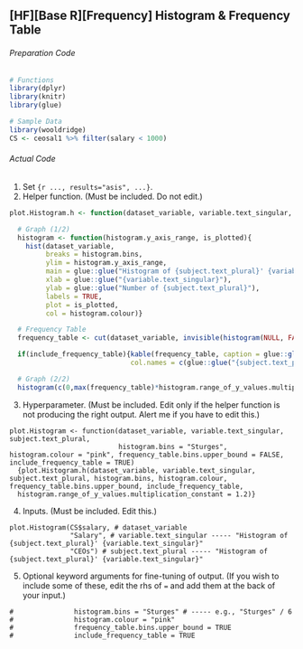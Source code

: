 ## \[HF\]\[Base R\]\[Frequency\] Histogram & Frequency Table
###### Preparation Code
```r
# Functions
library(dplyr)
library(knitr)
library(glue)

# Sample Data
library(wooldridge)
CS <- ceosal1 %>% filter(salary < 1000)
```
###### Actual Code
1. Set `{r ..., results="asis", ...}`.
2. Helper function. (Must be included. Do not edit.)
```r
plot.Histogram.h <- function(dataset_variable, variable.text_singular, subject.text_plural, histogram.bins, histogram.colour, frequency_table.bins.upper_bound, include_frequency_table, histogram.range_of_y_values.multiplication_constant){

  # Graph (1/2)
  histogram <- function(histogram.y_axis_range, is_plotted){
    hist(dataset_variable,
         breaks = histogram.bins,
         ylim = histogram.y_axis_range,
         main = glue::glue("Histogram of {subject.text_plural}' {variable.text_singular}"),
         xlab = glue::glue("{variable.text_singular}"),
         ylab = glue::glue("Number of {subject.text_plural}"),
         labels = TRUE,
         plot = is_plotted,
         col = histogram.colour)}

  # Frequency Table
  frequency_table <- cut(dataset_variable, invisible(histogram(NULL, FALSE))$breaks, include.lowest = TRUE, right = frequency_table.bins.upper_bound) %>% table() 

  if(include_frequency_table){kable(frequency_table, caption = glue::glue("Frequency Distribution of {subject.text_plural}' {variable.text_singular}"),
                              col.names = c(glue::glue("{subject.text_plural}' {variable.text_singular} (grouped)"), "Frequency")) %>% print()}

  # Graph (2/2)
  histogram(c(0,max(frequency_table)*histogram.range_of_y_values.multiplication_constant), TRUE)}
```
3. Hyperparameter. (Must be included. Edit only if the helper function is not producing the right output. Alert me if you have to edit this.)
```
plot.Histogram <- function(dataset_variable, variable.text_singular, subject.text_plural,
                           histogram.bins = "Sturges", histogram.colour = "pink", frequency_table.bins.upper_bound = FALSE, include_frequency_table = TRUE)
  {plot.Histogram.h(dataset_variable, variable.text_singular, subject.text_plural, histogram.bins, histogram.colour, frequency_table.bins.upper_bound, include_frequency_table,
  histogram.range_of_y_values.multiplication_constant = 1.2)}
```
4. Inputs. (Must be included. Edit this.)
```
plot.Histogram(CS$salary, # dataset_variable
               "Salary", # variable.text_singular ----- "Histogram of {subject.text_plural}' {variable.text_singular}"
               "CEOs") # subject.text_plural ----- "Histogram of {subject.text_plural}' {variable.text_singular}"
```
5. Optional keyword arguments for fine-tuning of output. (If you wish to include some of these, edit the rhs of `=` and add them at the back of your input.)
```
#               histogram.bins = "Sturges" # ----- e.g., "Sturges" / 6
#               histogram.colour = "pink"
#               frequency_table.bins.upper_bound = TRUE
#               include_frequency_table = TRUE
```
